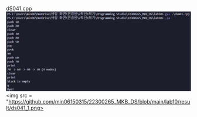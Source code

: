 dS041.cpp <br>
<img src = "https://github.com/min06150315/22300265_MKB_DS/blob/main/lab10/result/ds041_1.png">
<img src = "https://github.com/min06150315/22300265_MKB_DS/blob/main/lab10/result/ds041_1.png>
